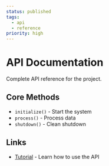 ```yaml
---
status: published
tags:
  - api
  - reference
priority: high
---
```


# API Documentation

Complete API reference for the project.

## Core Methods

- `initialize()` - Start the system
- `process()` - Process data
- `shutdown()` - Clean shutdown

## Links

- [Tutorial](./tutorial.md) - Learn how to use the API
